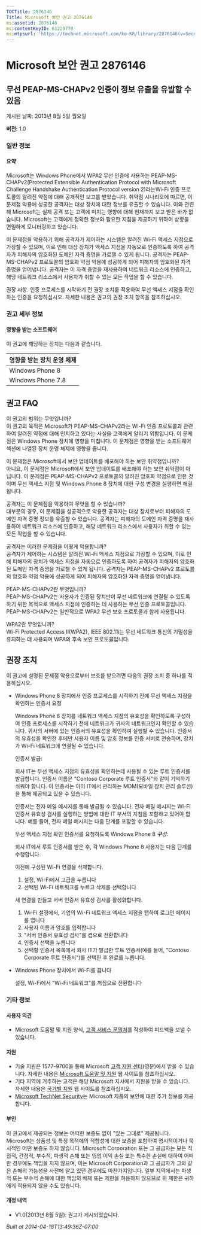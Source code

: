 ```yaml
---
TOCTitle: 2876146
Title: Microsoft 보안 권고 2876146
ms:assetid: 2876146
ms:contentKeyID: 61229770
ms:mtpsurl: 'https://technet.microsoft.com/ko-KR/library/2876146(v=Security.10)'
---
```




Microsoft 보안 권고 2876146
===========================

무선 PEAP-MS-CHAPv2 인증이 정보 유출을 유발할 수 있음
-----------------------------------------------------

게시된 날짜: 2013년 8월 5일 월요일

**버전:** 1.0

### 일반 정보

#### 요약

Microsoft는 Windows Phone에서 WPA2 무선 인증에 사용하는 PEAP-MS-CHAPv2(Protected Extensible Authentication Protocol with Microsoft Challenge Handshake Authentication Protocol version 2)라는Wi-Fi 인증 프로토콜의 알려진 약점에 대해 공개적인 보고를 받았습니다. 취약점 시나리오에 따르면, 이 문제점 악용에 성공한 공격자는 대상 장치에 대한 정보를 유출할 수 있습니다. 이와 관련해 Microsoft는 실제 공격 또는 고객에 미치는 영향에 대해 현재까지 보고 받은 바가 없습니다. Microsoft는 고객에게 정확한 정보와 필요한 지침을 제공하기 위하여 상황을 면밀하게 모니터링하고 있습니다.

이 문제점을 악용하기 위해 공격자가 제어하는 시스템은 알려진 Wi-Fi 액세스 지점으로 가장할 수 있으며, 이로 인해 대상 장치가 액세스 지점을 자동으로 인증하도록 하여 공격자가 피해자의 암호화된 도메인 자격 증명을 가로챌 수 있게 됩니다. 공격자는 PEAP-MS-CHAPv2 프로토콜의 암호화 약점 악용에 성공하게 되어 피해자의 암호화된 자격 증명을 얻어냅니다. 공격자는 이 자격 증명을 재사용하여 네트워크 리소스에 인증하고, 해당 네트워크 리소스에서 사용자가 취할 수 있는 모든 작업을 할 수 있습니다.

권장 사항. 인증 프로세스를 시작하기 전 권장 조치를 적용하여 무선 액세스 지점을 확인하는 인증을 요청하십시오. 자세한 내용은 권고의 권장 조치 항목을 참조하십시오.

### 권고 세부 정보

#### 영향을 받는 소프트웨어

이 권고에 해당하는 장치는 다음과 같습니다.

| 영향을 받는 장치 운영 체제 |
|----------------------------|
| Windows Phone 8            |
| Windows Phone 7.8          |

권고 FAQ
--------


이 권고의 범위는 무엇입니까?  
이 권고의 목적은 Microsoft가 PEAP-MS-CHAPv2라는 Wi-Fi 인증 프로토콜과 관련하여 알려진 약점에 대해 인지하고 있다는 사실을 고객에게 알리기 위함입니다. 이 문제점은 Windows Phone 장치에 영향을 미칩니다. 이 문제점은 영향을 받는 소프트웨어 섹션에 나열된 장치 운영 체제에 영향을 줍니다.

이 문제점은 Microsoft에서 보안 업데이트를 배포해야 하는 보안 취약점입니까?  
아니요, 이 문제점은 Microsoft에서 보안 업데이트를 배포해야 하는 보안 취약점이 아닙니다. 이 문제점은 PEAP-MS-CHAPv2 프로토콜의 알려진 암호화 약점으로 인한 것이며 무선 액세스 지점 및 Windows Phone 8 장치에 대한 구성 변경을 실행하면 해결됩니다.

공격자는 이 문제점을 악용하여 무엇을 할 수 있습니까?  
대부분의 경우, 이 문제점을 성공적으로 악용한 공격자는 대상 장치로부터 피해자의 도메인 자격 증명 정보를 유출할 수 있습니다. 공격자는 피해자의 도메인 자격 증명을 재사용하여 네트워크 리소스에 인증하고, 해당 네트워크 리소스에서 사용자가 취할 수 있는 모든 작업을 할 수 있습니다.

공격자는 이러한 문제점을 어떻게 악용합니까?  
공격자가 제어하는 시스템은 알려진 Wi-Fi 액세스 지점으로 가장할 수 있으며, 이로 인해 피해자의 장치가 액세스 지점을 자동으로 인증하도록 하여 공격자가 피해자의 암호화된 도메인 자격 증명을 가로챌 수 있게 됩니다. 공격자는 PEAP-MS-CHAPv2 프로토콜의 암호화 약점 악용에 성공하게 되어 피해자의 암호화된 자격 증명을 얻어냅니다.

PEAP-MS-CHAPv2란 무엇입니까?  
PEAP-MS-CHAPv2는 사용자가 인증된 장치만이 무선 네트워크에 연결될 수 있도록 하기 위한 목적으로 액세스 지점에 인증하는 데 사용하는 무선 인증 프로토콜입니다. PEAP-MS-CHAPv2는 일반적으로 WPA2 무선 보호 프로토콜과 함께 사용됩니다.

WPA2란 무엇입니까?  
Wi-Fi Protected Access II(WPA2), IEEE 802.11i는 무선 네트워크 통신의 기밀성을 유지하는 데 사용되며 WPA의 후속 보안 프로토콜입니다.

권장 조치
---------


이 권고에 설명된 문제점 악용으로부터 보호를 받으려면 다음의 권장 조치 중 하나를 적용하십시오.

-   Windows Phone 8 장치에서 인증 프로세스를 시작하기 전에 무선 액세스 지점을 확인하는 인증서 요청

    Windows Phone 8 장치를 네트워크 액세스 지점의 유효성을 확인하도록 구성하여 인증 프로세스를 시작하기 전에 네트워크가 귀사의 네트워크인지 확인할 수 있습니다. 귀사의 서버에 있는 인증서의 유효성을 확인하여 실행할 수 있습니다. 인증서의 유효성을 확인한 후에만 사용자 이름 및 암호 정보를 인증 서버로 전송하며, 장치가 Wi-Fi 네트워크에 연결될 수 있습니다.

    인증서 발급:

    회사 IT는 무선 액세스 지점의 유효성을 확인하는데 사용될 수 있는 루트 인증서를 발급합니다. 인증서 이름은 "Contoso Corporate 루트 인증서"와 같이 기억하기 쉬워야 합니다. 이 인증서는 이미 IT에서 관리하는 MDM(모바일 장치 관리 솔루션)을 통해 제공되고 있을 수 있습니다.

    인증서는 전자 메일 메시지를 통해 발급될 수 있습니다. 전자 메일 메시지는 Wi-Fi 인증서 유효성 검사를 실행하는 방법에 대한 IT 부서의 지침을 포함하고 있어야 합니다. 예를 들어, 전자 메일 메시지는 다음 단계를 포함할 수 있습니다.

    무선 액세스 지점 확인 인증서를 요청하도록 Windows Phone 8 ***구**성*:

    회사 IT에서 루트 인증서를 받은 후, 각 Windows Phone 8 사용자는 다음 단계를 수행합니다.

    이전에 구성된 Wi-Fi 연결을 삭제합니다.

    1.  설정, Wi-Fi에서 고급을 누릅니다
    2.  선택된 Wi-Fi 네트워크를 누르고 삭제를 선택합니다

    새 연결을 만들고 서버 인증서 유효성 검사를 활성화합니다.

    1.  Wi-Fi 설정에서, 기업의 Wi-Fi 네트워크 액세스 지점을 탭하여 로그인 페이지를 엽니다
    2.  사용자 이름과 암호를 입력합니다
    3.  "서버 인증서 유효성 검사"를 켬으로 전환합니다
    4.  인증서 선택을 누릅니다
    5.  선택할 인증서 목록에서 회사 IT가 발급한 루트 인증서(예를 들어, "Contoso Corporate 루트 인증서")를 선택한 후 완료를 누릅니다.

-   Windows Phone 장치에서 Wi-Fi를 끕니다

    설정, Wi-Fi에서 "Wi-Fi 네트워크"를 꺼짐으로 전환합니다

### 기타 정보

#### 사용자 의견

-   Microsoft 도움말 및 지원 양식, [고객 서비스 문의처](http://support.microsoft.com/kb/?scid=sw;en;1257&showpage=1&ws=technet&sd=tech)를 작성하여 피드백을 보낼 수 있습니다.

#### 지원

-   기술 지원은 1577-9700을 통해 Microsoft [고객 지원 센터](http://go.microsoft.com/fwlink/?linkid=21131)(영문)에서 받을 수 있습니다. 자세한 내용은 [Microsoft 도움말 및 지원](http://support.microsoft.com/) 웹 사이트를 참조하십시오.
-   기타 지역에 거주하는 고객은 해당 Microsoft 지사에서 지원을 받을 수 있습니다. 자세한 내용은 [국가별 지원](http://go.microsoft.com/fwlink/?linkid=21155) 웹 사이트를 참조하십시오.
-   [Microsoft TechNet Security](http://go.microsoft.com/fwlink/?linkid=21132)는 Microsoft 제품의 보안에 대한 추가 정보를 제공합니다.

#### 부인

이 권고에서 제공되는 정보는 어떠한 보증도 없이 "있는 그대로" 제공됩니다. Microsoft는 상품성 및 특정 목적에의 적합성에 대한 보증을 포함하여 명시적이거나 묵시적인 어떤 보증도 하지 않습니다. Microsoft Corporation 또는 그 공급자는 모든 직접적, 간접적, 부수적, 파생적 손해 또는 영업 이익 손실 또는 특수한 손실에 대하여 어떠한 경우에도 책임을 지지 않으며, 이는 Microsoft Corporation과 그 공급자가 그와 같은 손해의 가능성을 사전에 알고 있던 경우에도 마찬가지입니다. 일부 지역에서는 파생적 또는 부수적 손해에 대한 책임의 배제 또는 제한을 허용하지 않으므로 위 제한은 귀하에게 적용되지 않을 수도 있습니다.

#### 개정 내역

-   V1.0(2013년 8월 5일): 권고가 게시되었습니다.

*Built at 2014-04-18T13:49:36Z-07:00*
